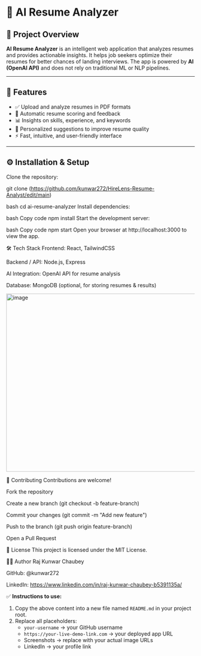 # 🤖 AI Resume Analyzer


## 📖 Project Overview
**AI Resume Analyzer** is an intelligent web application that analyzes resumes and provides actionable insights. It helps job seekers optimize their resumes for better chances of landing interviews. The app is powered by **AI (OpenAI API)** and does not rely on traditional ML or NLP pipelines.

---

## 📂 Features
- ✅ Upload and analyze resumes in PDF formats  
- 📝 Automatic resume scoring and feedback  
- 📊 Insights on skills, experience, and keywords  
- 🎯 Personalized suggestions to improve resume quality  
- ⚡ Fast, intuitive, and user-friendly interface  

---

## ⚙️ Installation & Setup

Clone the repository:


git clone (https://github.com/kunwar272/HireLens-Resume-Analyst/edit/main)

bash
cd ai-resume-analyzer
Install dependencies:

bash
Copy code
npm install
Start the development server:

bash
Copy code
npm start
Open your browser at http://localhost:3000 to view the app.

🛠️ Tech Stack
Frontend: React, TailwindCSS

Backend / API: Node.js, Express

AI Integration: OpenAI API for resume analysis

Database: MongoDB (optional, for storing resumes & results)

<img width="1898" height="475" alt="image" src="https://github.com/user-attachments/assets/bc0630f5-a5a4-48e2-955a-72e1ba4317a6" />



🤝 Contributing
Contributions are welcome!

Fork the repository

Create a new branch (git checkout -b feature-branch)

Commit your changes (git commit -m "Add new feature")

Push to the branch (git push origin feature-branch)

Open a Pull Request

📜 License
This project is licensed under the MIT License.

👨‍💻 Author
Raj Kunwar Chaubey

GitHub: @kunwar272

LinkedIn: https://www.linkedin.com/in/raj-kunwar-chaubey-b5391135a/


✅ **Instructions to use:**  
1. Copy the above content into a new file named `README.md` in your project root.  
2. Replace all placeholders:  
   - `your-username` → your GitHub username  
   - `https://your-live-demo-link.com` → your deployed app URL  
   - Screenshots → replace with your actual image URLs  
   - LinkedIn → your profile link  
